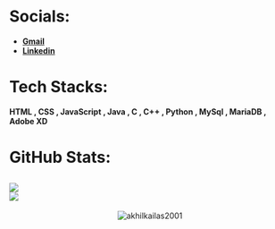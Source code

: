 # Socials:
 - **[Gmail](mailto:akhilkailas2001@gmail.com)**<br>
 - **[Linkedin](https://linkedin.com/in/akhilkailas2001)**
# Tech Stacks:
**HTML , CSS , JavaScript , Java , C , C++ , Python , MySql , MariaDB , Adobe XD**
# GitHub Stats:
![](https://github-readme-stats.vercel.app/api?username=akhilkailas2001&theme=highcontrast&hide_border=false&include_all_commits=true&count_private=true)<br/>
![](https://github-readme-stats.vercel.app/api/top-langs/?username=akhilkailas2001&theme=highcontrast&hide_border=false&include_all_commits=true&count_private=true&layout=compact)
---
<p align="center">
  <img src="https://komarev.com/ghpvc/?username=akhilkailas2001" alt="akhilkailas2001" /> 
</p>
